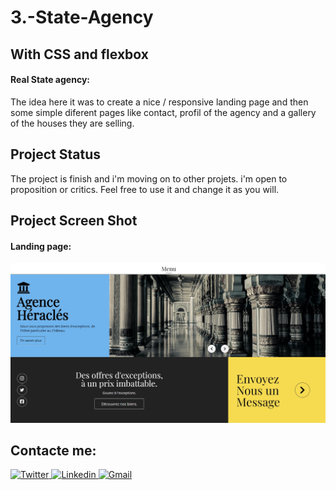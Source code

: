 # 3.-State-Agency
##  With CSS and flexbox

#### Real State agency:
The idea here it was to create a nice / responsive landing page and then some simple diferent pages like contact, profil of the agency and a gallery of the houses they are selling. 


## Project Status
The project is finish and i'm moving on to other projets. i'm open to proposition or critics. Feel free to use it and change it as you will. 


## Project Screen Shot
  
#### Landing page: 
![landingPage](imgsGithub/landingPage.jpg)

## Contacte me: 

<a href="https://twitter.com/AlenRuny">
  <img
    alt="Twitter"
    src="https://img.shields.io/badge/Twitter-1DA1F2?logo=twitter&logoColor=white&style=for-the-badge"
  />
</a>

<a href="https://www.linkedin.com/in/federico-webe-620935222/">
  <img
    alt="Linkedin"
    src="https://img.shields.io/badge/linkedin-0077B5?logo=linkedin&logoColor=white&style=for-the-badge"
  />
</a>

<a href="webe.federico@gmail.com">
  <img
    alt="Gmail"
    src="https://img.shields.io/badge/Gmail-D14836?style=for-the-badge&logo=gmail&logoColor=white"
  />
</a>




